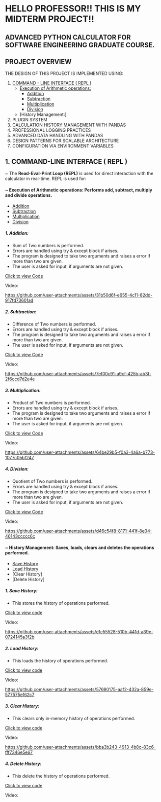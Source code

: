 # HELLO PROFESSOR!! THIS IS MY MIDTERM PROJECT!!

## ADVANCED PYTHON CALCULATOR FOR SOFTWARE ENGINEERING GRADUATE COURSE.

## **PROJECT OVERVIEW**

THE DESIGN OF THIS PROJECT IS IMPLEMENTED USING: 

1. [COMMAND - LINE INTERFACE ( REPL )](#1-command-line-interface--repl-) <br/>
    - [Execution of Arithmetic operations:](#execution-of-arithmetic-operations) <br/>
        - [Addition](#1-addition) <br/>
        - [Subtraction](#2-subtraction) <br/>
        - [Multiplication](#3-multiplication) <br/>
        - [Division](#4-division) <br/>
    - [History Management:]
2. PLUGIN SYSTEM <br/>
3. CALCULATION HISTORY MANAGEMENT WITH PANDAS <br/>
4. PROFESSIONAL LOGGING PRACTICES <br/>
5. ADVANCED DATA HANDLING WITH PANDAS <br/>
6. DESIGN PATTERNS FOR SCALABLE ARCHITECTURE <br/>
7. CONFIGURATION VIA ENVIRONMENT VARIABLES <br/>


## **1. COMMAND-LINE INTERFACE ( REPL )**

~ The **Read-Eval-Print Loop (REPL)** is used for direct interaction with the calculator in real-time. REPL is used for: 

#### ~ Execution of Arithmetic operations: Performs add, subtract, multiply and divide operations.

- [Addition](#1-addition) <br/>
- [Subtraction](#2-subtraction) <br/>
- [Multiplication](#3-multiplication) <br/>
- [Division](#4-division) <br/>


##### 1. **Addition:** 
- Sum of Two numbers is performed. 
- Errors are handled using try & except block if arises. 
- The program is designed to take two arguments and raises a error if more than two are given. 
- The user is asked for input, if arguments are not given.

[Click to view Code](./app/plugins/addcommand.py)

Video:  

https://github.com/user-attachments/assets/31b50d6f-e655-4c11-82dd-917fd73601ad





##### 2. **Subtraction:** 
- Difference of Two numbers is performed. 
- Errors are handled using try & except block if arises. 
- The program is designed to take two arguments and raises a error if more than two are given. 
- The user is asked for input, if arguments are not given.

[Click to view Code](./app/plugins/subtractcommand.py)

Video:

https://github.com/user-attachments/assets/7ef00c91-a9cf-425b-ab3f-2f6ccd7d2e4e


##### 3. **Multiplication:** 
- Product of Two numbers is performed. 
- Errors are handled using try & except block if arises. 
- The program is designed to take two arguments and raises a error if more than two are given. 
- The user is asked for input, if arguments are not given.

[Click to view Code](./app/plugins/multiplycommand.py)

Video: 

https://github.com/user-attachments/assets/64be29b5-f0a3-4a6a-b773-1077c05bf247


##### 4. **Division:** 
- Quotient of Two numbers is performed. 
- Errors are handled using try & except block if arises. 
- The program is designed to take two arguments and raises a error if more than two are given. 
- The user is asked for input, if arguments are not given.

[Click to view Code](./app/plugins/dividecommand.py)

Video: 

https://github.com/user-attachments/assets/d46c54f8-8171-441f-8e04-46143ccccc6c


#### ~ History Management: Saves, loads, clears and deletes the operations performed.

- [Save History](#1-save-history)
- [Load History](#2-load-history)
- [Clear History]
- [Delete History]

##### 1. **Save History:**
-  This stores the history of operations performed.

[Click to view code](./app/plugins/savehistorycommand.py)

Video:

https://github.com/user-attachments/assets/e1c55528-510b-441d-a39e-0724145a3f2b


##### 2. **Load History:**
-  This loads the history of operations performed.

[Click to view code](./app/plugins/loadhistorycommand.py)

Video:

https://github.com/user-attachments/assets/57690175-aaf2-432a-859e-577575e162c7


##### 3. **Clear History:**
-  This clears only in-memory history of operations performed.

[Click to view code](./app/plugins/clearhistorycommand.py)

Video:

https://github.com/user-attachments/assets/bba3b243-4913-4b8c-83c6-fff7346e5e67


##### 4. **Delete History:**
-  This delete the history of operations performed.

[Click to view code](./app/plugins/deletehistorycommand.py)

Video:
